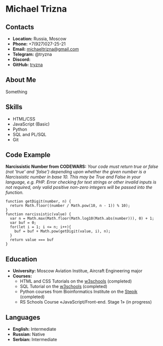 # Michael Trizna
## Contacts
* __Location:__ Russia, Moscow
* __Phone:__ +7(927)027-25-21
* __Email:__ michaeltrizna@gmail.com
* __Telegram:__ @tryzna
* __Discord:__ 
* __GitHub:__ [tryzna](https://github.com/tryzna)
## About Me
Something
## Skills
* HTML/CSS
* JavaScript (Basic)
* Python 
* SQL and PL/SQL
* Git
## Code Example
__Narcissistic Number from CODEWARS:__ _Your code must return true or false (not 'true' and 'false') depending upon whether the given number is a Narcissistic number in base 10. This may be True and False in your language, e.g. PHP. Error checking for text strings or other invalid inputs is not required, only valid positive non-zero integers will be passed into the function._
```
function getDigit(number, n) {
  return Math.floor((number / Math.pow(10, n - 1)) % 10);
}
function narcissistic(value) {
  var n = Math.max(Math.floor(Math.log10(Math.abs(number))), 0) + 1;
  var buf = 0;
  for(let i = 1; i <= n; i++){
    buf = buf + Math.pow(getDigit(value, i), n);
  }
  return value === buf
}
```
## Education
* __University:__ Moscow Aviation Institue, Aircraft Engineering major
* __Courses:__
    * HTML and CSS Tutorials on the [w3schools](https://www.w3schools.com/) (completed)
    * SQL Tutorial on the [w3schools](https://www.w3schools.com/) (completed)
    * Python courses from Bioinformatics Institute on the [Stepik](https://stepik.org) (completed)
    * RS Schools Course «JavaScript/Front-end. Stage 1» (in progress)
## Languages
* __English:__ Intermediate
* __Russian:__ Native
* __Serbian:__ Intermediate